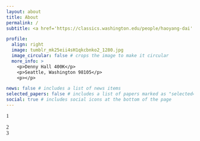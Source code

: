 ```yaml
---
layout: about
title: About
permalink: /
subtitle: <a href='https://classics.washington.edu/people/haoyang-dai' >Affiliations</a>. dhy0620@uw.edu

profile:
  align: right
  image: tumblr_mk25eii4sH1qkcbnko2_1280.jpg
  image_circular: false # crops the image to make it circular
  more_info: >
    <p>Denny Hall 400K</p>
    <p>Seattle, Washington 98105</p>
    <p></p>

news: false # includes a list of news items
selected_papers: false # includes a list of papers marked as "selected={true}"
social: true # includes social icons at the bottom of the page
---
```

<html lang="en">
<head>
    <meta charset="UTF-8">
    <meta name="viewport" content="width=device-width, initial-scale=1.0">
    <title>Document</title>
    <style>
        body {
            font-family: "Times New Roman", Times, serif;
        }
    </style>
</head>
<body>
<p>
1
</p>
<p>
2 
<br>
3
</p></body></html>
